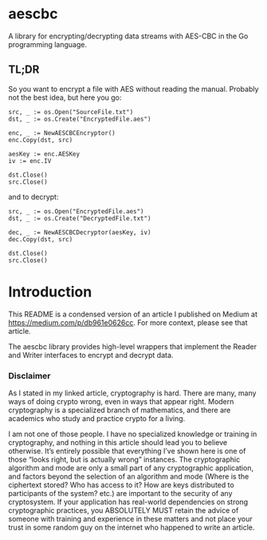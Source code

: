 # aescbc
A library for encrypting/decrypting data streams with AES-CBC in the Go programming language.

## TL;DR
So you want to encrypt a file with AES without reading the manual. Probably not the best idea, but here you go:

```
src, _ := os.Open("SourceFile.txt")
dst, _ := os.Create("EncryptedFile.aes")

enc, _ := NewAESCBCEncryptor()
enc.Copy(dst, src)

aesKey := enc.AESKey
iv := enc.IV

dst.Close()
src.Close()
```

and to decrypt:

```
src, _ := os.Open("EncryptedFile.aes")
dst, _ := os.Create("DecryptedFile.txt")

dec, _ := NewAESCBCDecryptor(aesKey, iv)
dec.Copy(dst, src)

dst.Close()
src.Close()
```

# Introduction
This README is a condensed version of an article I published on Medium at https://medium.com/p/db961e0626cc. For more context, please see that article.

The aescbc library provides high-level wrappers that implement the Reader and Writer interfaces to encrypt and decrypt data.

### Disclaimer
As I stated in my linked article, cryptography is hard. There are many, many ways of doing crypto wrong, even in ways that appear right. Modern cryptography is a specialized branch of mathematics, and there are academics who study and practice crypto for a living.

I am not one of those people. I have no specialized knowledge or training in cryptography, and nothing in this article should lead you to believe otherwise. It’s entirely possible that everything I’ve shown here is one of those “looks right, but is actually wrong” instances. The cryptographic algorithm and mode are only a small part of any cryptographic application, and factors beyond the selection of an algorithm and mode (Where is the ciphertext stored? Who has access to it? How are keys distributed to participants of the system? etc.) are important to the security of any cryptosystem. If your application has real-world dependencies on strong cryptographic practices, you ABSOLUTELY MUST retain the advice of someone with training and experience in these matters and not place your trust in some random guy on the internet who happened to write an article.